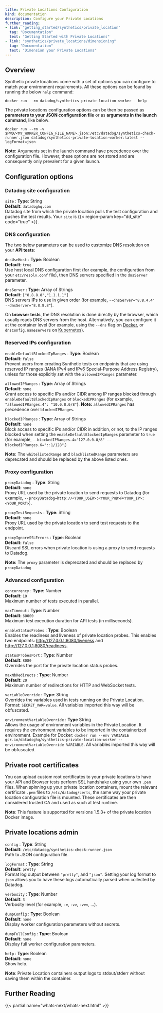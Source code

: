 ```yaml
---
title: Private Locations Configuration
kind: documentation
description: Configure your Private Locations
further_reading:
- link: "getting_started/synthetics/private_location"
  tag: "Documentation"
  text: "Getting Started with Private Locations"
- link: "synthetics/private_locations/dimensioning"
  tag: "Documentation"
  text: "Dimension your Private Locations"
---
```


## Overview

Synthetic private locations come with a set of options you can configure to match your environment requirements. All these options can be found by running the below `help` command:

```shell
docker run --rm datadog/synthetics-private-location-worker --help
```

The private locations configuration options can be then be passed as **parameters to your JSON configuration file** or as **arguments in the launch command**, like below:

```shell
docker run --rm -v $PWD/<MY_WORKER_CONFIG_FILE_NAME>.json:/etc/datadog/synthetics-check-runner.json datadog/synthetics-private-location-worker:latest --logFormat=json
```

**Note:** Arguments set in the launch command have precedence over the configuration file. However, these options are not stored and are consequently only prevalent for a given launch.

## Configuration options

### Datadog site configuration

`site`
: **Type**: String <br>
**Default**: `datadoghq.com`<br>
Datadog site from which the private location pulls the test configuration and pushes the test results. Your `site` is {{< region-param key="dd_site" code="true" >}}.

### DNS configuration

The two below parameters can be used to customize DNS resolution on your **API tests**:

`dnsUseHost`
: **Type**: Boolean <br>
**Default**: `true`<br>
Use host local DNS configuration first (for example, the configuration from your `etc/resolv.conf` file), then DNS servers specified in the `dnsServer` parameter.

`dnsServer`
: **Type**: Array of Strings <br>
**Default**: `["8.8.8.8","1.1.1.1"]`<br>
DNS servers IPs to use in given order (for example, `--dnsServer="8.8.4.4" --dnsServer="8.8.8.8"`).

On **browser tests**, the DNS resolution is done directly by the browser, which usually reads DNS servers from the host. Alternatively, you can configure it at the container level (for example, using the `--dns` flag on [Docker][1], or `dnsConfig.nameservers` on [Kubernetes][2]).

### Reserved IPs configuration

`enableDefaultBlockedIpRanges`
: **Type**: Boolean <br>
**Default**: `false`<br>
Prevent users from creating Synthetic tests on endpoints that are using reserved IP ranges (IANA [IPv4][3] and [IPv6][4] Special-Purpose Address Registry), unless for those explicitly set with the `allowedIPRanges` parameter.

`allowedIPRanges`
: **Type**: Array of Strings <br>
**Default**: `none`<br>
Grant access to specific IPs and/or CIDR among IP ranges blocked through `enableDefaultBlockedIpRanges` or `blockedIPRanges` (for example, `"allowedIPRanges.4": "10.0.0.0/8"`). **Note:** `allowedIPRanges` has precedence over `blockedIPRanges`.

`blockedIPRanges`
: **Type**: Array of Strings <br>
**Default**: `none`<br>
Block access to specific IPs and/or CIDR in addition, or not, to the IP ranges blocked when setting the `enableDefaultBlockedIpRanges` parameter to `true` (for example, `--blockedIPRanges.4="127.0.0.0/8" --blockedIPRanges.6="::1/128"`.)

**Note:** The `whitelistedRange` and `blacklistedRange` parameters are deprecated and should be replaced by the above listed ones.

### Proxy configuration

`proxyDatadog`
: **Type**: String <br>
**Default**: `none`<br>
Proxy URL used by the private location to send requests to Datadog (for example, `--proxyDatadog=http://<YOUR_USER>:<YOUR_PWD>@<YOUR_IP>:<YOUR_PORT>`).

`proxyTestRequests`
: **Type**: String <br>
**Default**: `none`<br>
Proxy URL used by the private location to send test requests to the endpoint.

`proxyIgnoreSSLErrors`
: **Type**: Boolean <br>
**Default**: `false`<br>
Discard SSL errors when private location is using a proxy to send requests to Datadog.

**Note:** The `proxy` parameter is deprecated and should be replaced by `proxyDatadog`.

### Advanced configuration

`concurrency`
: **Type**: Number <br>
**Default**: `10`<br>
Maximum number of tests executed in parallel.

`maxTimeout`
: **Type**: Number <br>
**Default**: `60000`<br>
Maximum test execution duration for API tests (in milliseconds).

`enableStatusProbes`
: **Type**: Boolean <br>
Enables the readiness and liveness of private location probes. This enables two endpoints: http://127.0.0.1:8080/liveness and http://127.0.0.1:8080/readiness.

`statusProbesPort`
: **Type**: Number <br>
**Default**: `8080`<br>
Overrides the port for the private location status probes.

`maxNbRedirects`
: **Type**: Number <br>
**Default**: `20`<br>
Maximum number of redirections for HTTP and WebSocket tests.

`variableOverride`
: **Type**: String <br>
Overrides the variables used in tests running on the Private Location. Format: `SECRET_VAR=value`.
All variables imported this way will be obfuscated.

`environmentVariableOverride`
: **Type** String <br>
Allows the usage of environment variables in the Private Location. It requires the environment variables to be imported in the containerized environment.
Example for Docker: `docker run --env VARIABLE gcr.io/datadoghq/synthetics-private-location-worker --environmentVariableOverride VARIABLE`.
All variables imported this way will be obfuscated. 

## Private root certificates

You can upload custom root certificates to your private locations to have your API and Browser tests perform SSL handshake using your own `.pem` files. When spinning up your private location containers, mount the relevant certificate `.pem` files to `/etc/datadog/certs`, the same way your private location configuration file is mounted. These certificates are then considered trusted CA and used as such at test runtime.

**Note**: This feature is supported for versions 1.5.3+ of the private location Docker image.

## Private locations admin

`config`
: **Type**: String <br>
**Default**: `/etc/datadog/synthetics-check-runner.json`<br>
Path to JSON configuration file.

`logFormat`
: **Type**: String <br>
**Default**: `pretty`<br>
Format log output between `"pretty"`, and `"json"`. Setting your log format to `json` allows you to have these logs automatically parsed when collected by Datadog.

`verbosity`
: **Type**: Number <br>
**Default**: `3`<br>
Verbosity level (for example, `-v`, `-vv`, `-vvv`, ...).

`dumpConfig`
: **Type**: Boolean <br>
**Default**: `none`<br>
Display worker configuration parameters without secrets.

`dumpFullConfig`
: **Type**: Boolean <br>
**Default**: `none`<br>
Display full worker configuration parameters.

`help`
: **Type**: Boolean <br>
**Default**: `none`<br>
Show help.

**Note**: Private Location containers output logs to stdout/stderr without saving them within the container.

## Further Reading

{{< partial name="whats-next/whats-next.html" >}}

[1]: https://docs.docker.com/config/containers/container-networking/#dns-services
[2]: https://kubernetes.io/docs/concepts/services-networking/dns-pod-service/#pod-dns-config
[3]: https://www.iana.org/assignments/iana-ipv4-special-registry/iana-ipv4-special-registry.xhtml
[4]: https://www.iana.org/assignments/iana-ipv6-special-registry/iana-ipv6-special-registry.xhtml
